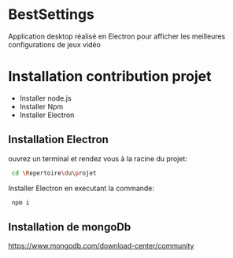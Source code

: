 # BestSettings
Application desktop réalisé en Electron pour afficher les meilleures configurations de jeux vidéo

# Installation contribution projet

- Installer node.js
- Installer Npm
- Installer Electron


## Installation Electron

ouvrez un terminal et rendez vous à la racine du projet:

```bash
 cd \Repertoire\du\projet
```

Installer Electron en executant la commande:

```bash
 npm i
```


## Installation de mongoDb

https://www.mongodb.com/download-center/community